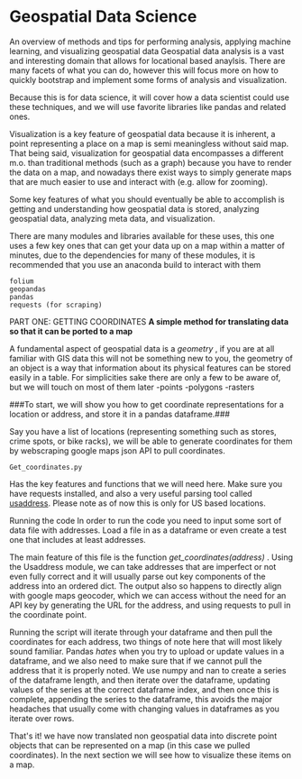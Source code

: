 # Geospatial Data Science
An overview of methods and tips for performing analysis, applying machine learning, and visualizing geospatial data
Geospatial data analysis is a vast and interesting domain that allows for locational based anaylsis.  There are many facets of what you can do, however this will focus more on how to quickly bootstrap and implement some forms of analysis and visualization.

Because this is for data science, it will cover how a data scientist could use these techniques, and we will use favorite libraries like pandas and related ones. 

Visualization is a key feature of geospatial data because it is inherent, a point representing a place on a map is semi meaningless without said map.  That being said, visualization for geospatial data encompasses a different m.o. than traditional methods (such as a graph) because you have to render the data on a map, and nowadays there exist ways to simply generate maps that are much easier to use and interact with (e.g. allow for zooming).
 
Some key features of what you should eventually be able to accomplish is getting and understanding how geospatial data is stored, analyzing geospatial data, analyzing meta data, and visualization.  

There are many modules and libraries available for these uses, this one uses a few key ones that can get your data up on a map within a matter of minutes, due to the dependencies for many of these modules, it is recommended that you use an anaconda build to interact with them

    folium
    geopandas
    pandas
    requests (for scraping)
    
    
PART ONE: GETTING COORDINATES
**A simple method for translating data so that it can be ported to a map**

A fundamental aspect of geospatial data is a *geometry* , if you are at all familiar with GIS data this will not be something new to you, the geometry of an object is a way that information about its physical features can be stored easily in a table.  For simplicities sake there are only a few to be aware of, but we will touch on most of them later
-points
-polygons
-rasters

###To start, we will show you how to get coordinate representations for a location or address, and store it in a pandas dataframe.### 

Say you have a list of locations (representing something such as stores, crime spots, or bike racks),  we will be able to generate coordinates for them by webscraping google maps json API to pull coordinates.

    Get_coordinates.py
Has the key features and functions that we will need here. Make sure you have requests installed, and also a very useful parsing tool called [usaddress](https://github.com/datamade/usaddress).  Please note as of now this is only for US based locations.

Running the code
In order to run the code you need to input some sort of data file with addresses.  Load a file in as a dataframe or even create a test one that includes at least addresses.  

The main feature of this file is the function *get_coordinates(address)* .  Using the Usaddress module, we can take addresses that are imperfect or not even fully correct and it will usually parse out key components of the address into an ordered dict. The output also so happens to directly align with google maps geocoder, which we can access without the need for an API key by generating the URL for the address, and using requests to pull in the coordinate point.  

Running the script will iterate through your dataframe and then pull the coordinates for each address, two things of note here that will most likely sound familiar.  Pandas *hates* when you try to upload or update values in a dataframe, and we also need to make sure that if we cannot pull the address that it is properly noted.  We use numpy and nan to create a series of the dataframe length, and then iterate over the dataframe, updating values of the series at the correct dataframe index, and then once this is complete, appending the series to the dataframe, this avoids the major headaches that usually come with changing values in dataframes as you iterate over rows. 

That's it! we have now translated non geospatial data into discrete point objects that can be represented on a map (in this case we pulled coordinates).  In the next section we will see how to visualize these items on a map.



